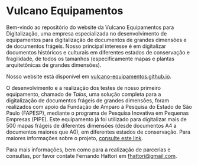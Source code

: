 # Vulcano Equipamentos

Bem-vindo ao repositório do website da Vulcano Equipamentos para Digitalização, uma empresa especializada no desenvolvimento de equipamentos para digitalização de documentos de grandes dimensões e de documentos frágeis. Nosso principal interesse é em digitalizar documentos históricos e culturais em diferentes estados de conservação e fragilidade, de todos os tamanhos (especificamente mapas e plantas arquitetônicas de grandes dimensões).

Nosso website está disponível em [vulcano-equipamentos.github.io](https://vulcano-equipamentos.github.io).

O desenvolvimento e a realização dos testes de nosso primeiro equipamento, chamado de *Talos*, uma solução completa para a digitalização de documentos frágeis de grandes dimensões, foram realizados com apoio da Fundação de Amparo à Pesquisa do Estado de São Paulo (FAPESP), mediante o programa de Pesquisa Inovativa em Pequenas Empresas (PIPE). Este equipamento já foi utilizado para digitalizar mais de 500 mapas frágeis de diferentes dimensões (desde documentos A4 a documentos maiores que A0), em diferentes estados de conservação. Para maiores informações sobre o projeto, [consulte este link](https://bv.fapesp.br/pt/auxilios/105748/analise-da-viabilidade-tecnica-e-comercial-de-uma-maquina-portatil-de-baixo-custo-para-digitalizacao).

Para mais informações, bem como para a realização de parcerias e consultas, por favor contate Fernando Hattori em fhattori@gmail.com.
